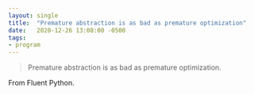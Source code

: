 ```yaml
---
layout: single
title:  "Premature abstraction is as bad as premature optimization"
date:   2020-12-26 13:08:00 -0500
tags:
- program
---
```

> Premature abstraction is as bad as premature optimization.

From Fluent Python.